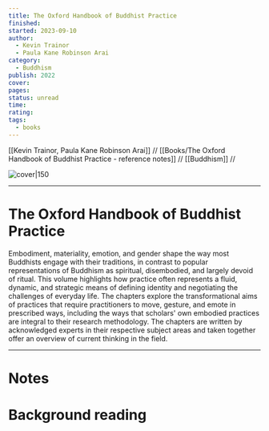 ```yaml
---
title: The Oxford Handbook of Buddhist Practice
finished: 
started: 2023-09-10
author:
  - Kevin Trainor
  - Paula Kane Robinson Arai
category:
  - Buddhism
publish: 2022
cover: 
pages: 
status: unread
time: 
rating: 
tags:
  - books
---
```

[[Kevin Trainor, Paula Kane Robinson Arai]] //  [[Books/The Oxford Handbook of Buddhist Practice - reference notes]] // [[Buddhism]] //

![cover|150]()  

---
# The Oxford Handbook of Buddhist Practice

Embodiment, materiality, emotion, and gender shape the way most Buddhists engage with their traditions, in contrast to popular representations of Buddhism as spiritual, disembodied, and largely devoid of ritual. This volume highlights how practice often represents a fluid, dynamic, and strategic means of defining identity and negotiating the challenges of everyday life. The chapters explore the transformational aims of practices that require practitioners to move, gesture, and emote in prescribed ways, including the ways that scholars' own embodied practices are integral to their research methodology. The chapters are written by acknowledged experts in their respective subject areas and taken together offer an overview of current thinking in the field.

---

# Notes


# Background reading